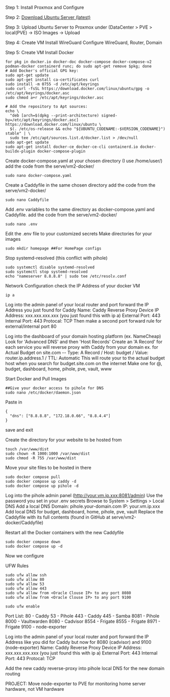 Step 1:
Install Proxmox and Configure

Step 2:
[Download Ubuntu Server (latest)]([url](https://ubuntu.com/download/server))

Step 3:
Upload Ubuntu Server to Proxmox under (DataCenter > PVE > local(PVE) -> ISO Images -> Upload

Step 4:
Create VM
Install WireGuard
Configure WireGuard, Router, Domain

Step 5:
Create VM
Install Docker
```
for pkg in docker.io docker-doc docker-compose docker-compose-v2 podman-docker containerd runc; do sudo apt-get remove $pkg; done
# Add Docker's official GPG key:
sudo apt-get update
sudo apt-get install ca-certificates curl
sudo install -m 0755 -d /etc/apt/keyrings
sudo curl -fsSL https://download.docker.com/linux/ubuntu/gpg -o /etc/apt/keyrings/docker.asc
sudo chmod a+r /etc/apt/keyrings/docker.asc

# Add the repository to Apt sources:
echo \
  "deb [arch=$(dpkg --print-architecture) signed-by=/etc/apt/keyrings/docker.asc] https://download.docker.com/linux/ubuntu \
  $(. /etc/os-release && echo "${UBUNTU_CODENAME:-$VERSION_CODENAME}") stable" | \
  sudo tee /etc/apt/sources.list.d/docker.list > /dev/null
sudo apt-get update
sudo apt-get install docker-ce docker-ce-cli containerd.io docker-buildx-plugin docker-compose-plugin
```
Create docker-compose.yaml at your chosen directory (I use /home/user/) add the code from the serve/vm2-docker/
```
sudo nano docker-compose.yaml
```
Create a Caddyfile in the same chosen directory add the code from the serve/vm2-docker/
```
sudo nano Caddyfile
```
Add .env variables to the same directory as docker-compose.yaml and Caddyfile. add the code from the serve/vm2-docker/
```
sudo nano .env
```
  Edit the .env file to your customized secrets
Make directories for your images
```
sudo mkdir homepage ##For HomePage configs
```
Stop systemd-resolved (this conflict with pihole)
```
sudo systemctl disable systemd-resolved
sudo systemctl stop systemd-resolved
echo "nameserver 8.8.8.8" | sudo tee /etc/resolv.conf
```

Network Configuration
check the IP Address of your docker VM
```
ip a
```
Log into the admin panel of your local router and port forward the IP Address you just found for Caddy
  Name: Caddy Reverse Proxy
  Device IP Address: xxx.xxx.xxx.xxx (you just found this with ip a)
  External Port: 443
  Internal Port: 443
  Protocal: TCP
Then make a second port forward rule for external/internal port 80

Log into the dashboard of your domain hosting platform (ex. NameCheap)
  Look for 'Advanced DNS' and then 'Host Records'
    Create an 'A Record' for each service you will reverse proxy with Caddy from your domain
      ex. for Actual Budget on site.com -- Type: A Record / Host: budget / Value: router.ip.address.1 / TTL: Automatic
        This will route your to the actual budget host when you search for budget.site.com on the internet
      Make one for @, budget, dashboard, home, pihole, pve, vault, www

Start Docker and Pull Images
```
##Give your docker access to pihole for DNS
sudo nano /etc/docker/daemon.json
```
Paste in
```
{
  "dns": ["8.8.8.8", "172.18.0.66", "8.8.4.4"]
}
```
save and exit

Create the directory for your website to be hosted from
```
touch /var/www/dist
sudo chown -R 1000:1000 /var/www/dist
sudo chmod -R 755 /var/www/dist
```
Move your site files to be hosted in there
```
sudo docker compose pull
sudo docker compose up caddy -d
sudo docker compose up pihole -d
```
Log into the pihole admin panel (http://your.vm.ip.xxx:8081/admin)
  Use the password you set in your .env secrets
  Browse to System > Settings > Local DNS
    Add a local DNS
      Domain: pihole.your-domain.com
      IP: your.vm.ip.xxx
    Add local DNS for budget, dashboard, home, pihole, pve, vault
Replace the Caddyfile with its full contents (found in GitHub at serve/vm2-docker/Caddyfile)

Restart all the Docker containers with the new Caddyfile
```
sudo docker compose down
sudo docker compose up -d
```

Now we configure

UFW Rules
```
sudo ufw allow ssh
sudo ufw allow 80
sudo ufw allow 53
sudo ufw allow 443
sudo ufw allow from <Oracle Clouse IP> to any port 8080
sudo ufw allow from <Oracle Clouse IP> to any port 9100

sudo ufw enable
```

Port List:
80 - Caddy
53 - Pihole
443 - Caddy
445 - Samba
8081 - Pihole
8000 - Vaultwarden
8080 - Cadvisor
8554 - Frigate
8555 - Frigate
8971 - Frigate
9100 - node-exporter

Log into the admin panel of your local router and port forward the IP Address like you did for Caddy but now for 8080 (cadvisor) and 9100 (node-exporter)
  Name: Caddy Reverse Proxy
  Device IP Address: xxx.xxx.xxx.xxx (you just found this with ip a)
  External Port: 443
  Internal Port: 443
  Protocal: TCP

Add the new caddy reverse-proxy into pihole local DNS for the new domain routing

PROJECT: Move node-exporter to PVE for monitoring home server hardware, not VM hardware
